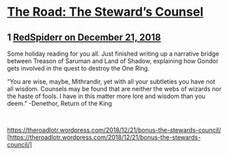 # [The Road: The Steward’s Counsel](https://community.fantasyflightgames.com/topic/288161-the-road-the-steward%E2%80%99s-counsel/)

## 1 [RedSpiderr on December 21, 2018](https://community.fantasyflightgames.com/topic/288161-the-road-the-steward%E2%80%99s-counsel/?do=findComment&comment=3573505)

Some holiday reading for you all. Just finished writing up a narrative bridge between Treason of Saruman and Land of Shadow, explaining how Gondor gets involved in the quest to destroy the One Ring. 

“You are wise, maybe, Mithrandir, yet with all your subtleties you have not all wisdom. Counsels may be found that are neither the webs of wizards nor the haste of fools. I have in this matter more lore and wisdom than you deem.” -Denethor, Return of the King

 

https://theroadlotr.wordpress.com/2018/12/21/bonus-the-stewards-council/ [https://theroadlotr.wordpress.com/2018/12/21/bonus-the-stewards-council/]

 

